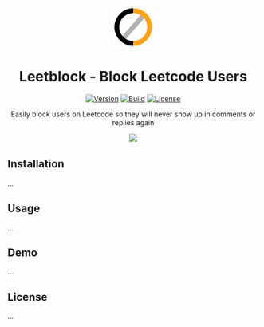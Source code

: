 <p align="center">
    <img src="src/images/icon.png" width="80"/>
</p>

<h1 align="center">Leetblock - Block Leetcode Users</h1>

<div align="center">

[![Version](https://img.shields.io/badge/version-v1.0.0-blue)](https://github.com/niklashenning/leetcode-block-users)
[![Build](https://img.shields.io/badge/build-passing-neon)](https://github.com/niklashenning/leetcode-block-users)
[![License](https://img.shields.io/badge/license-MIT-green)](https://github.com/niklashenning/leetcode-block-users/blob/master/LICENSE)

</div>

<p align="center">Easily block users on Leetcode so they will never show up in comments or replies again</p>

<p align="center">
    <img src="https://github.com/user-attachments/assets/03e9fcc6-1e48-44b0-97ec-cd92266a1401"/>
</p>

## Installation
...

## Usage
...

## Demo
...

## License
...